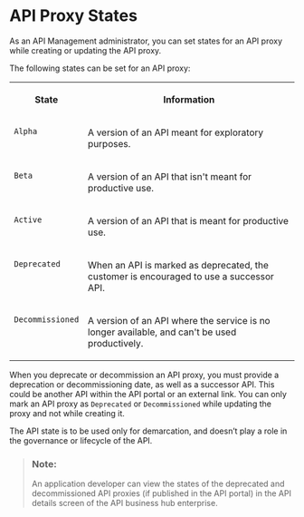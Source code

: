 <!-- loio091cda4bc3d3402aa5a8663b8d1541f6 -->

# API Proxy States

As an API Management administrator, you can set states for an API proxy while creating or updating the API proxy.



The following states can be set for an API proxy:


<table>
<tr>
<th valign="top">

State

</th>
<th valign="top">

Information

</th>
</tr>
<tr>
<td valign="top">

`Alpha`

</td>
<td valign="top">

A version of an API meant for exploratory purposes.

</td>
</tr>
<tr>
<td valign="top">

`Beta`

</td>
<td valign="top">

A version of an API that isn't meant for productive use.

</td>
</tr>
<tr>
<td valign="top">

`Active`

</td>
<td valign="top">

A version of an API that is meant for productive use.

</td>
</tr>
<tr>
<td valign="top">

`Deprecated`

</td>
<td valign="top">

When an API is marked as deprecated, the customer is encouraged to use a successor API.

</td>
</tr>
<tr>
<td valign="top">

`Decommissioned`

</td>
<td valign="top">

A version of an API where the service is no longer available, and can't be used productively.

</td>
</tr>
</table>



When you deprecate or decommission an API proxy, you must provide a deprecation or decommissioning date, as well as a successor API. This could be another API within the API portal or an external link. You can only mark an API proxy as `Deprecated` or `Decommissioned` while updating the proxy and not while creating it.

The API state is to be used only for demarcation, and doesn’t play a role in the governance or lifecycle of the API.

> ### Note:  
> An application developer can view the states of the deprecated and decommissioned API proxies \(if published in the API portal\) in the API details screen of the API business hub enterprise.

